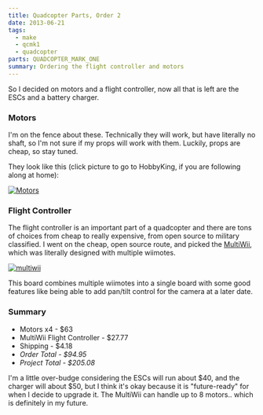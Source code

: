 ```yaml
---
title: Quadcopter Parts, Order 2
date: 2013-06-21
tags:
  - make
  - qcmk1
  - quadcopter
parts: QUADCOPTER_MARK_ONE
summary: Ordering the flight controller and motors
---
```


So I decided on motors and a flight controller, now all that is left are the ESCs and a battery charger.

### Motors

I'm on the fence about these.  Technically they will work, but have literally no shaft, so I'm not sure if my props will work with them.  Luckily, props are cheap, so stay tuned.

They look like this (click picture to go to HobbyKing, if you are following along at home):

[![Motors][motors]](http://www.hobbyking.com/hobbyking/store/uh_viewItem.asp?idProduct=41066&aff=1110095)

### Flight Controller

The flight controller is an important part of a quadcopter and there are tons of choices from cheap to really expensive, from open source to military classified.  I went on the cheap, open source route, and picked the [MultiWii](http://www.multiwii.com/), which was literally designed with multiple wiimotes.

[![multiwii][multiwii]](http://www.hobbyking.com/hobbyking/store/uh_viewItem.asp?idProduct=35682&aff=1110095)

This board combines multiple wiimotes into a single board with some good features like being able to add pan/tilt control for the camera at a later date.

### Summary

* Motors x4 - $63
* MultiWii Flight Controller - $27.77
* Shipping - $4.18
* <em>Order Total - $94.95</em>
* <em>Project Total - $205.08</em>

I'm a little over-budge considering the ESCs will run about $40, and the charger will about $50, but I think it's okay because it is "future-ready" for when I decide to upgrade it.  The MultiWii can handle up to 8 motors.. which is definitely in my future.

[motors]: /static/images/motor.jpg
[multiwii]: /static/images/multiwii.jpg
